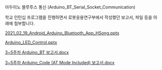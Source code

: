아두이노 블루투스 통신 (Arduino_BT_Serial_Socket_Communication)

학교 인턴십 프로그램을 진행하면서 로봇응용연구부에서 작성했던 보고서, 파일 등을 아래에 첨부합니다.

[2021_02_19_Android_Arduino_Bluetooth_App_HSong.pptx](https://github.com/Haseung-Song/Arduino_BT/files/10055831/2021_02_19_Android_Arduino_Bluetooth_App_HSong.pptx)

[Arduino_LED_Control.pptx](https://github.com/Haseung-Song/Arduino_BT/files/10055833/Arduino_LED_Control.pptx)

[3~5주차 Arduino_BT 보고서.docx](https://github.com/Haseung-Song/Arduino_BT/files/10055834/3.5.Arduino_BT.docx)

[3~5주차 Arduino_Code (AT Mode Included) 보고서.docx](https://github.com/Haseung-Song/Arduino_BT/files/10055838/3.5.Arduino_Code.AT.Mode.Included.docx)
